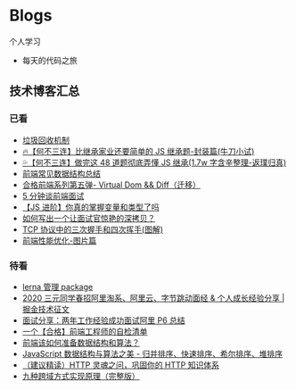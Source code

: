 # Blogs

个人学习

- 每天的代码之旅

## 技术博客汇总

### 已看

- [垃圾回收机制](https://juejin.cn/post/6844903781079973902)
- [🔥【何不三连】比继承家业还要简单的 JS 继承题-封装篇(牛刀小试)](https://juejin.cn/post/6844904094948130824)
- [💦【何不三连】做完这 48 道题彻底弄懂 JS 继承(1.7w 字含辛整理-返璞归真)](https://juejin.cn/post/6844904098941108232)
- [前端常见数据结构总结](https://juejin.cn/post/6957919292352364551#comment)
- [合格前端系列第五弹- Virtual Dom && Diff（迁移）](https://juejin.cn/post/6844903815460700168#heading-5)
- [5 分钟谈前端面试](https://juejin.cn/post/6844903866211762190)
- [【JS 进阶】你真的掌握变量和类型了吗](https://juejin.cn/post/6844903854882947080#heading-0)
- [如何写出一个让面试官惊艳的深拷贝？](https://segmentfault.com/a/1190000020255831)
- [TCP 协议中的三次握手和四次挥手(图解)](https://blog.csdn.net/whuslei/article/details/6667471)
- [前端性能优化-图片篇](https://juejin.cn/post/6965761736083243044#heading-6)

### 待看

- [lerna 管理 package](https://juejin.cn/post/6844903885312622606)
- [2020 三元同学春招阿里淘系、阿里云、字节跳动面经 & 个人成长经验分享 | 掘金技术征文](https://juejin.cn/post/6844904106537009159#heading-10)
- [面试分享：两年工作经验成功面试阿里 P6 总结](https://juejin.cn/post/6844903928442667015#heading-0)
- [一个【合格】前端工程师的自检清单](https://juejin.cn/post/6844903830887366670#heading-55)
- [前端该如何准备数据结构和算法？](https://juejin.cn/post/6844903919722692621)
- [JavaScript 数据结构与算法之美 - 归并排序、快速排序、希尔排序、堆排序](https://juejin.cn/post/6844903895789993997#heading-5)
- [（建议精读）HTTP 灵魂之问，巩固你的 HTTP 知识体系](https://juejin.cn/post/6844904100035821575#heading-31)
- [九种跨域方式实现原理（完整版）](https://juejin.cn/post/6844903767226351623#heading-16)
